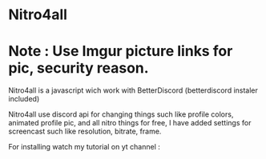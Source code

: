 # Nitro4all

# Note : Use Imgur picture links for pic, security reason.



Nitro4all is a javascript wich work with BetterDiscord
(betterdiscord instaler included)

Nitro4all use discord api for changing things such like profile colors, animated profile pic, and all nitro things for free, 
I have added settings for screencast such like resolution, bitrate, frame.

For installing watch my tutorial on yt channel : 
